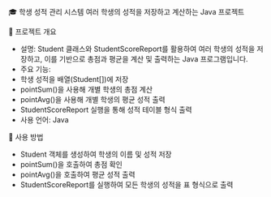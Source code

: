 🎓 학생 성적 관리 시스템
여러 학생의 성적을 저장하고 계산하는 Java 프로젝트

🚀 프로젝트 개요
- 설명: Student 클래스와 StudentScoreReport를 활용하여 여러 학생의 성적을 저장하고, 이를 기반으로 총점과 평균을 계산 및 출력하는 Java 프로그램입니다.
- 주요 기능:
- 학생 성적을 배열(Student[])에 저장
- pointSum()을 사용해 개별 학생의 총점 계산
- pointAvg()을 사용해 개별 학생의 평균 성적 출력
- StudentScoreReport 실행을 통해 성적 테이블 형식 출력
- 사용 언어: Java

🔧 사용 방법
- Student 객체를 생성하여 학생의 이름 및 성적 저장
- pointSum()을 호출하여 총점 확인
- pointAvg()을 호출하여 평균 성적 출력
- StudentScoreReport를 실행하여 모든 학생의 성적을 표 형식으로 출력
